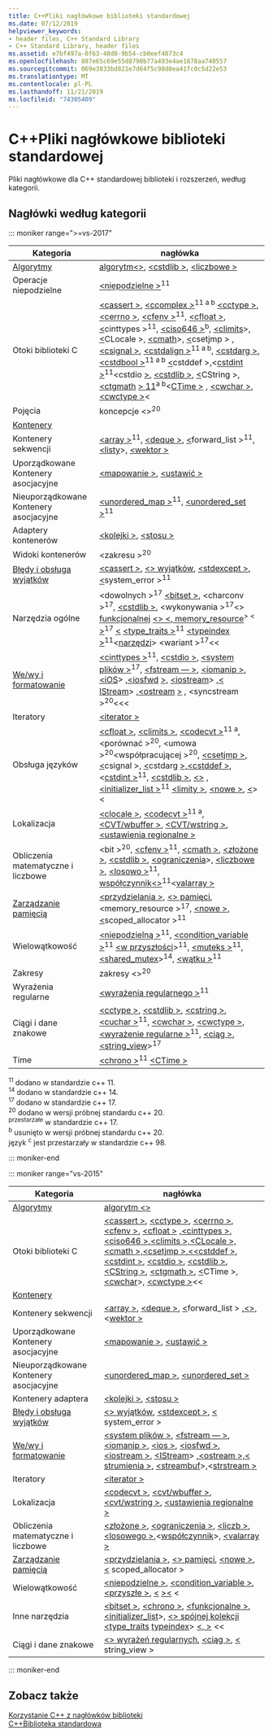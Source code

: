 ```yaml
---
title: C++Pliki nagłówkowe biblioteki standardowej
ms.date: 07/12/2019
helpviewer_keywords:
- header files, C++ Standard Library
- C++ Standard Library, header files
ms.assetid: e7bf497a-0f63-48d0-9b54-cb0eef4073c4
ms.openlocfilehash: 807e65c69e55d8790b77a493e4ae1878aa740557
ms.sourcegitcommit: 069e3833bd821e7d64f5c98d0ea41fc0c5d22e53
ms.translationtype: MT
ms.contentlocale: pl-PL
ms.lasthandoff: 11/21/2019
ms.locfileid: "74305409"
---
```

# <a name="c-standard-library-header-files"></a>C++Pliki nagłówkowe biblioteki standardowej

Pliki nagłówkowe dla C++ standardowej biblioteki i rozszerzeń, według kategorii.

## <a name="headers-by-category"></a>Nagłówki według kategorii

::: moniker range=">=vs-2017"

| Kategoria | nagłówka |
| - | - |
| [Algorytmy](../cpp/algorithms-modern-cpp.md) | [algorytm\<>](algorithm.md), [\<cstdlib >](cstdlib.md), [\<liczbowe >](numeric.md) |
| Operacje niepodzielne |  [\<niepodzielne >](atomic.md)<sup>11</sup> |
| Otoki biblioteki C | [\<cassert >](cassert.md), [\<ccomplex >](ccomplex.md)<sup>11 a b</sup> [\<cctype >](cctype.md), [\<cerrno >](cerrno.md), [\<cfenv >](cfenv.md)<sup>11</sup>, [\<cfloat >](cfloat.md), [\<](cinttypes.md)cinttypes ><sup>11</sup>, [\<ciso646 >](ciso646.md)<sup>b</sup>, [\<climits](climits.md)>, [\<](clocale.md)CLocale >, [\<cmath](cmath.md)>, [\<](csetjmp.md)csetjmp > [,\<csignal >](csignal.md), [\<cstdalign >](cstdalign.md)<sup>11 a b</sup>, [\<cstdarg >](cstdarg.md), [\<cstdbool >](cstdbool.md)<sup>11 a b</sup> [\<](cstddef.md)cstddef >,\<[cstdint >](cstdint.md)<sup>11</sup>\<cstdio [>,](cstdio.md) [\<cstdlib >](cstdlib.md), [\<](cstring.md)CString >, [\<ctgmath](cuchar.md)<sup></sup> [> 11](ctgmath.md)<sup>a b</sup>\<[CTime >](ctime.md) , [\<cwchar >](cwchar.md), [\<cwctype >](cwctype.md)\< |
| Pojęcia | koncepcje \<><sup>20</sup> |
| [Kontenery](../cpp/containers-modern-cpp.md) | |
| Kontenery sekwencji | [\<array >](array.md)<sup>11</sup>, [\<deque >](deque.md), [\<](forward-list.md)forward_list ><sup>11</sup>, [\<listy](list.md)>, [\<wektor >](vector.md) |
| Uporządkowane Kontenery asocjacyjne| [\<mapowanie >](map.md), [\<ustawić >](set.md) |
| Nieuporządkowane Kontenery asocjacyjne | [\<unordered_map >](unordered-map.md)<sup>11</sup>, [\<unordered_set >](unordered-set.md)<sup>11</sup> |
| Adaptery kontenerów | [\<kolejki >](queue.md), [\<stosu >](stack.md) |
| Widoki kontenerów | \<zakresu ><sup>20</sup> |
| [Błędy i obsługa wyjątków](../cpp/errors-and-exception-handling-modern-cpp.md) | [\<cassert >](cassert.md), [\<> wyjątków](exception.md), [\<stdexcept >](stdexcept.md), [\<](system-error.md)system_error ><sup>11</sup> |
| Narzędzia ogólne | \<dowolnych ><sup>17</sup> [](tuple.md)<sup></sup> [\<bitset >](bitset.md), \<charconv ><sup>17</sup>, [\<cstdlib >](cstdlib.md), \<wykonywania ><sup>17</sup>\<> [funkcjonalnej](functional.md) [\<> \<, memory_resource](memory.md)<sup>> \<</sup> [>](scoped-allocator.md)<sup></sup><sup>17</sup> [\<](ratio.md)<sup></sup> [\<type_traits >](type-traits.md)<sup>11</sup> [\<typeindex >](typeindex.md)<sup>11</sup>\<[narzędzi](utility.md)> \<wariant ><sup>17</sup>\<\< |
| [We/wy i formatowanie](../text/string-and-i-o-formatting-modern-cpp.md) | [\<cinttypes >](cinttypes.md)<sup>11</sup>, [\<cstdio >](cstdio.md), [\<system plików >](filesystem.md)<sup>17</sup>, [\<fstream — >](fstream.md), [\<iomanip >](iomanip.md), [\<iOS](ios.md)> [,\<iosfwd](iosfwd.md) [>,](sstream.md) [\<iostream](iostream.md)> [,\<](istream.md) [IStream](streambuf.md)> [,\<ostream](ostream.md) [>](strstream.md)<sup> </sup>, \<syncstream ><sup>20</sup>\<\<\< |
| Iteratory | [\<iterator >](iterator.md) |
| Obsługa języków | [\<cfloat >](cfloat.md), [\<climits >](climits.md), [\<codecvt >](codecvt.md)<sup>11 a</sup>, \<porównać ><sup>20</sup>, \<umowa ><sup>20</sup>\<współpracującej ><sup>20</sup>, [\<csetjmp >](csetjmp.md), [\<](csignal.md)csignal >, [\<](cstdarg.md)cstdarg [>,\<cstddef >](cstddef.md),\<[cstdint >](cstdint.md)<sup>11</sup>, [\<cstdlib >](cstdlib.md), [\<>](exception.md) , [\<initializer_list >](initializer-list.md)<sup>11</sup> [\<limity >](limits.md), [\<nowe >](new.md), [\<](typeinfo.md)><sup></sup>\< |
| Lokalizacja | [\<clocale >](clocale.md), [\<codecvt >](codecvt.md)<sup>11 a</sup>, [\<CVT/wbuffer >](cvt-wbuffer.md), [\<CVT/wstring >](cvt-wstring.md), [\<ustawienia regionalne >](locale.md) |
| Obliczenia matematyczne i liczbowe | \<bit ><sup>20</sup>, [\<cfenv >](cfenv.md)<sup>11</sup>, [\<cmath >](cmath.md), [\<złożone >](complex.md), [\<cstdlib >](cstdlib.md), [\<ograniczenia](limits.md)>, [\<liczbowe >](numeric.md), [\<losowo >](random.md)<sup>11</sup>, [współczynnik\<>](ratio.md)<sup>11</sup>\<[valarray >](valarray.md) |
| [Zarządzanie pamięcią](../cpp/smart-pointers-modern-cpp.md) | [\<przydzielania >](allocators-header.md), [\<> pamięci](memory.md), \<memory_resource ><sup>17</sup>, [\<nowe >](new.md), [\<](scoped-allocator.md)scoped_allocator ><sup>11</sup> |
| Wielowątkowość | [\<niepodzielną >](atomic.md)<sup>11</sup>, [\<condition_variable >](condition-variable.md)<sup>11</sup> [\<w przyszłości](future.md)><sup>11</sup>, [\<muteks >](mutex.md)<sup>11</sup>, [\<shared_mutex](shared-mutex.md)><sup>14</sup>, [\<wątku >](thread.md)<sup>11</sup> |
| Zakresy | zakresy \<><sup>20</sup> |
| Wyrażenia regularne | [\<wyrażenia regularnego >](regex.md)<sup>11</sup> |
| Ciągi i dane znakowe | [\<cctype >](cctype.md), [\<cstdlib >](cstdlib.md), [\<cstring >](cstring.md), [\<cuchar >](cuchar.md)<sup>11</sup>, [\<cwchar >](cwchar.md), [\<cwctype >](cwctype.md), [\<wyrażenie regularne >](regex.md)<sup>11</sup>, [\<ciąg >](string.md), [\<string_view](string-view.md)><sup>17</sup> |
| Time | [\<chrono >](chrono.md)<sup>11</sup> [\<CTime >](ctime.md) |

<sup>11</sup> dodano w standardzie c++ 11. \
<sup>14</sup> dodano w standardzie c++ 14. \
<sup>17</sup> dodano w standardzie c++ 17. \
<sup>20</sup> dodano w wersji próbnej standardu c++ 20. \
<sup>przestarzałe</sup> w standardzie c++ 17. \
<sup>b</sup> usunięto w wersji próbnej standardu c++ 20. \
język <sup>c</sup> jest przestarzały w standardzie c++ 98.

::: moniker-end

::: moniker range="vs-2015"

|Kategoria|nagłówka|
|-|-|
|[Algorytmy](../cpp/algorithms-modern-cpp.md)|[algorytm \<>](algorithm.md)|
|Otoki biblioteki C|[\<cassert >](cassert.md), [\<cctype >](cctype.md), [\<cerrno >](cerrno.md), [\<cfenv >](cfenv.md), [\<cfloat >](cfloat.md) [](cstdbool.md) [](csignal.md) [](cstdarg.md) [](climits.md) [](ciso646.md) [](clocale.md) [](csetjmp.md) [](cinttypes.md) [](cmath.md) [,\<cinttypes >,\<ciso646 >,\<climits >,\<CLocale >,\<cmath >,\<csetjmp >,\<\<cstddef >](cstddef.md), [\<cstdint >](cstdint.md), [\<cstdio >](cstdio.md), [\<cstdlib >](cstdlib.md), [\<CString >](cstring.md), [\<ctgmath >](ctgmath.md), [\<](ctime.md)CTime >, [\<cwchar](cwchar.md)>, [\<cwctype >](cwctype.md)\<\<|
|[Kontenery](../cpp/containers-modern-cpp.md)||
|Kontenery sekwencji|[\<array >](array.md), [\<deque >](deque.md), [\<](forward-list.md)forward_list > [,\<>,](list.md)\<[wektor >](vector.md)|
|Uporządkowane Kontenery asocjacyjne| [\<mapowanie >](map.md), [\<ustawić >](set.md)|
|Nieuporządkowane Kontenery asocjacyjne|[\<unordered_map >](unordered-map.md), [\<unordered_set >](unordered-set.md)|
|Kontenery adaptera|[\<kolejki >](queue.md), [\<stosu >](stack.md)|
|[Błędy i obsługa wyjątków](../cpp/errors-and-exception-handling-modern-cpp.md)|[\<> wyjątków](exception.md), [\<stdexcept >](stdexcept.md), [\<](system-error.md) system_error >|
|[We/wy i formatowanie](../text/string-and-i-o-formatting-modern-cpp.md)|[\<system plików >](filesystem.md), [\<fstream — >](fstream.md), [\<iomanip >](iomanip.md), [\<ios >](ios.md), [\<iosfwd >](iosfwd.md), [\<iostream >](iostream.md), [\<IStream](istream.md)> [,\<ostream >,\<](ostream.md) [strumienia >,](sstream.md) [\<streambuf](streambuf.md)>,\<[strstream >](strstream.md)|
|Iteratory|[\<iterator >](iterator.md)|
|Lokalizacja|[\<codecvt >](codecvt.md), [\<cvt/wbuffer >](cvt-wbuffer.md), [\<cvt/wstring >](cvt-wstring.md), [\<ustawienia regionalne >](locale.md)|
|Obliczenia matematyczne i liczbowe|[\<złożone >](complex.md), [\<ograniczenia >](limits.md), [\<liczb >](numeric.md), [\<losowego >](random.md),\<[współczynnik](ratio.md)>, [\<valarray >](valarray.md)|
|[Zarządzanie pamięcią](../cpp/smart-pointers-modern-cpp.md)|[\<przydzielania >](allocators-header.md), [\<> pamięci](memory.md), [\<nowe >](new.md), [\<](scoped-allocator.md) scoped_allocator >|
|Wielowątkowość|[\<niepodzielne >](atomic.md), [\<condition_variable >](condition-variable.md), [\<przyszłe >](future.md), [\<](mutex.md) [>\<](shared-mutex.md) [](thread.md)\<|
|Inne narzędzia|[\<bitset >](bitset.md), [\<chrono >](chrono.md), [\<funkcjonalne >](functional.md), [\<initializer_list](initializer-list.md)>, [\<> spójnej kolekcji](tuple.md) [\<type_traits](type-traits.md) [typeindex](typeindex.md)> [\<, >](typeinfo.md) [](utility.md)\<\<|
|Ciągi i dane znakowe|[\<> wyrażeń regularnych](regex.md), [\<ciąg >](string.md), [\<](string-view.md) string_view >

::: moniker-end

## <a name="see-also"></a>Zobacz także

[Korzystanie C++ z nagłówków biblioteki](using-cpp-library-headers.md)\
[C++Biblioteka standardowa](cpp-standard-library-reference.md)
